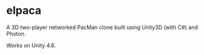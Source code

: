 # elpaca
A 3D two-player networked PacMan clone built using Unity3D (with C#) and Photon.

Works on Unity 4.6.
